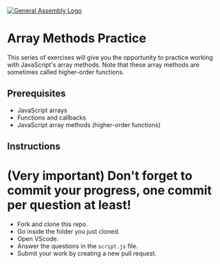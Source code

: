 [![General Assembly Logo](https://camo.githubusercontent.com/1a91b05b8f4d44b5bbfb83abac2b0996d8e26c92/687474703a2f2f692e696d6775722e636f6d2f6b6538555354712e706e67)](https://generalassemb.ly/education/web-development-immersive)

# Array Methods Practice

This series of exercises will give you the opportunity to practice working with
JavaScript's array methods. Note that these array methods are sometimes called
higher-order functions.

## Prerequisites

* JavaScript arrays
* Functions and callbacks
* JavaScript array methods (higher-order functions)

## Instructions

# (Very important) Don't forget to commit your progress, one commit per question at least!

* Fork and clone this repo.
* Go inside the folder you just cloned.
* Open VScode.
* Answer the questions in the `script.js` file.
* Submit your work by creating a new pull request.



